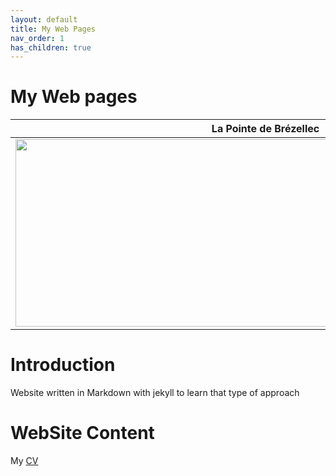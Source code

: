 ```yaml
---
layout: default
title: My Web Pages
nav_order: 1
has_children: true
---
```


#  My  Web pages

| **La Pointe de Brézellec**                                        |
|-------------------------------------------------------------|
| <img src="media/https://www.photo-paysage.com/albums/Bretagne/finistere/Pointe-du-van/normal_mer-bretagne-bruyere-pointe_du_van.jpg" width="800" height="300"> |


# Introduction

Website written in Markdown with jekyll to learn that type of approach

# WebSite Content

My  [CV](cv.md)


